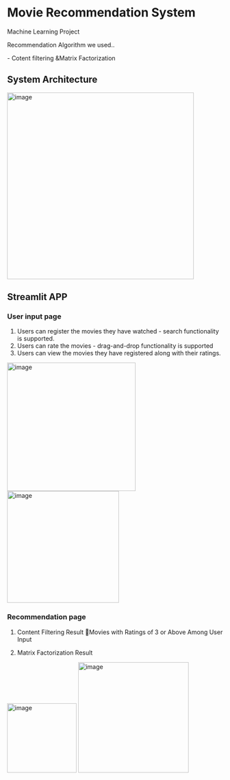 # Movie Recommendation System
<p>Machine Learning Project</p>
<p>
Recommendation Algorithm we used..
</p>
- Cotent filtering &Matrix Factorization 

## System Architecture
<img width="436" alt="image" src="https://github.com/wootaegyeoung/Machine_Learning_Movie_Recommended/assets/133792082/dc3a77b9-5a4e-41a7-a9e6-0313f688552e">

## Streamlit APP

### User input page

1. Users can register the movies they have watched - search functionality is supported.
2. Users can rate the movies - drag-and-drop functionality is supported
3. Users can view the movies they have registered along with their ratings.
<img width="300" alt="image" src="https://github.com/wootaegyeoung/Machine_Learning_Movie_Recommended/assets/133792082/6f7e3ec5-6532-4d1b-8149-0317fd9d4aa7">
<img width="261" alt="image" src="https://github.com/wootaegyeoung/Machine_Learning_Movie_Recommended/assets/133792082/82719bfb-34a7-4ebc-9224-fa99758c2a88">


### Recommendation page

1. Content Filtering Result Movies with Ratings of 3 or Above Among User Input

2. Matrix Factorization Result

<img width="162" alt="image" src="https://github.com/wootaegyeoung/Machine_Learning_Movie_Recommended/assets/133792082/c2733026-3417-4078-82ae-0385879b12fe">
<img width="258" alt="image" src="https://github.com/wootaegyeoung/Machine_Learning_Movie_Recommended/assets/133792082/c8966de6-e78a-40ff-a8cb-310a84240803">








